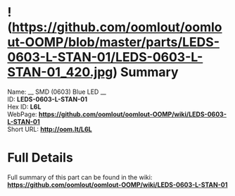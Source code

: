 
!(https://github.com/oomlout/oomlout-OOMP/blob/master/parts/LEDS-0603-L-STAN-01/LEDS-0603-L-STAN-01_420.jpg)
Summary
=================
  
Name: __ SMD (0603) Blue LED __    
ID: __LEDS-0603-L-STAN-01__   
Hex ID: __L6L__   
WebPage: __https://github.com/oomlout/oomlout-OOMP/wiki/LEDS-0603-L-STAN-01__   
Short URL: __http://oom.lt/L6L__   

Full Details
==========================
Full summary of this part can be found in the wiki:   
__https://github.com/oomlout/oomlout-OOMP/wiki/LEDS-0603-L-STAN-01__    

